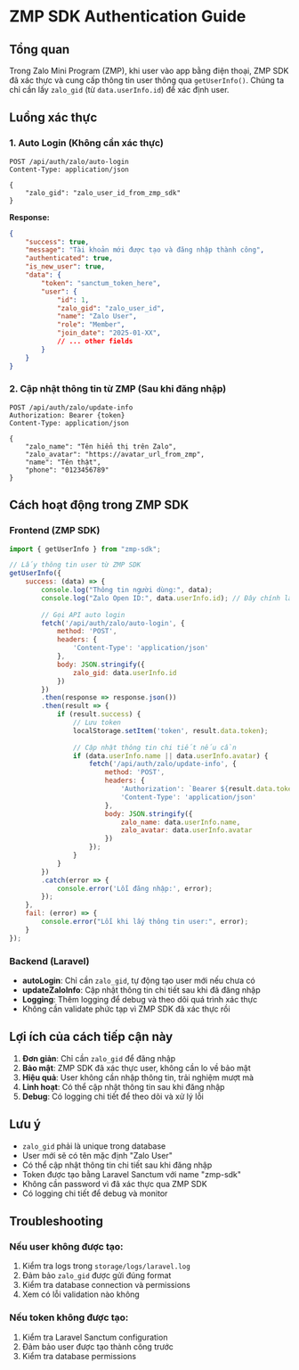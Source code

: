 # ZMP SDK Authentication Guide

## Tổng quan
Trong Zalo Mini Program (ZMP), khi user vào app bằng điện thoại, ZMP SDK đã xác thực và cung cấp thông tin user thông qua `getUserInfo()`. Chúng ta chỉ cần lấy `zalo_gid` (từ `data.userInfo.id`) để xác định user.

## Luồng xác thực

### 1. Auto Login (Không cần xác thực)
```
POST /api/auth/zalo/auto-login
Content-Type: application/json

{
    "zalo_gid": "zalo_user_id_from_zmp_sdk"
}
```

**Response:**
```json
{
    "success": true,
    "message": "Tài khoản mới được tạo và đăng nhập thành công",
    "authenticated": true,
    "is_new_user": true,
    "data": {
        "token": "sanctum_token_here",
        "user": {
            "id": 1,
            "zalo_gid": "zalo_user_id",
            "name": "Zalo User",
            "role": "Member",
            "join_date": "2025-01-XX",
            // ... other fields
        }
    }
}
```

### 2. Cập nhật thông tin từ ZMP (Sau khi đăng nhập)
```
POST /api/auth/zalo/update-info
Authorization: Bearer {token}
Content-Type: application/json

{
    "zalo_name": "Tên hiển thị trên Zalo",
    "zalo_avatar": "https://avatar_url_from_zmp",
    "name": "Tên thật",
    "phone": "0123456789"
}
```

## Cách hoạt động trong ZMP SDK

### Frontend (ZMP SDK)
```javascript
import { getUserInfo } from "zmp-sdk";

// Lấy thông tin user từ ZMP SDK
getUserInfo({
    success: (data) => {
        console.log("Thông tin người dùng:", data);
        console.log("Zalo Open ID:", data.userInfo.id); // Đây chính là zalo_gid
        
        // Gọi API auto login
        fetch('/api/auth/zalo/auto-login', {
            method: 'POST',
            headers: {
                'Content-Type': 'application/json'
            },
            body: JSON.stringify({
                zalo_gid: data.userInfo.id
            })
        })
        .then(response => response.json())
        .then(result => {
            if (result.success) {
                // Lưu token
                localStorage.setItem('token', result.data.token);
                
                // Cập nhật thông tin chi tiết nếu cần
                if (data.userInfo.name || data.userInfo.avatar) {
                    fetch('/api/auth/zalo/update-info', {
                        method: 'POST',
                        headers: {
                            'Authorization': `Bearer ${result.data.token}`,
                            'Content-Type': 'application/json'
                        },
                        body: JSON.stringify({
                            zalo_name: data.userInfo.name,
                            zalo_avatar: data.userInfo.avatar
                        })
                    });
                }
            }
        })
        .catch(error => {
            console.error('Lỗi đăng nhập:', error);
        });
    },
    fail: (error) => {
        console.error("Lỗi khi lấy thông tin user:", error);
    }
});
```

### Backend (Laravel)
- **autoLogin**: Chỉ cần `zalo_gid`, tự động tạo user mới nếu chưa có
- **updateZaloInfo**: Cập nhật thông tin chi tiết sau khi đã đăng nhập
- **Logging**: Thêm logging để debug và theo dõi quá trình xác thực
- Không cần validate phức tạp vì ZMP SDK đã xác thực rồi

## Lợi ích của cách tiếp cận này

1. **Đơn giản**: Chỉ cần `zalo_gid` để đăng nhập
2. **Bảo mật**: ZMP SDK đã xác thực user, không cần lo về bảo mật
3. **Hiệu quả**: User không cần nhập thông tin, trải nghiệm mượt mà
4. **Linh hoạt**: Có thể cập nhật thông tin sau khi đăng nhập
5. **Debug**: Có logging chi tiết để theo dõi và xử lý lỗi

## Lưu ý

- `zalo_gid` phải là unique trong database
- User mới sẽ có tên mặc định "Zalo User"
- Có thể cập nhật thông tin chi tiết sau khi đăng nhập
- Token được tạo bằng Laravel Sanctum với name "zmp-sdk"
- Không cần password vì đã xác thực qua ZMP SDK
- Có logging chi tiết để debug và monitor

## Troubleshooting

### Nếu user không được tạo:
1. Kiểm tra logs trong `storage/logs/laravel.log`
2. Đảm bảo `zalo_gid` được gửi đúng format
3. Kiểm tra database connection và permissions
4. Xem có lỗi validation nào không

### Nếu token không được tạo:
1. Kiểm tra Laravel Sanctum configuration
2. Đảm bảo user được tạo thành công trước
3. Kiểm tra database permissions
